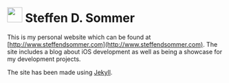 # <img src="http://steffendsommer.com/assets/logo" width="35" height="35"> Steffen D. Sommer

This is my personal website which can be found at [http://www.steffendsommer.com](http://www.steffendsommer.com). The site includes a blog about iOS development as well as being a showcase for my development projects.

The site has been made using [Jekyll](http://jekyllrb.com).